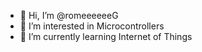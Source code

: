 - 👋 Hi, I’m @romeeeeeeG
- 👀 I’m interested in Microcontrollers
- 🌱 I’m currently learning Internet of Things

<!---
romeeeeeeG/romeeeeeeG is a ✨ special ✨ repository because its `README.md` (this file) appears on your GitHub profile.
You can click the Preview link to take a look at your changes.
--->
